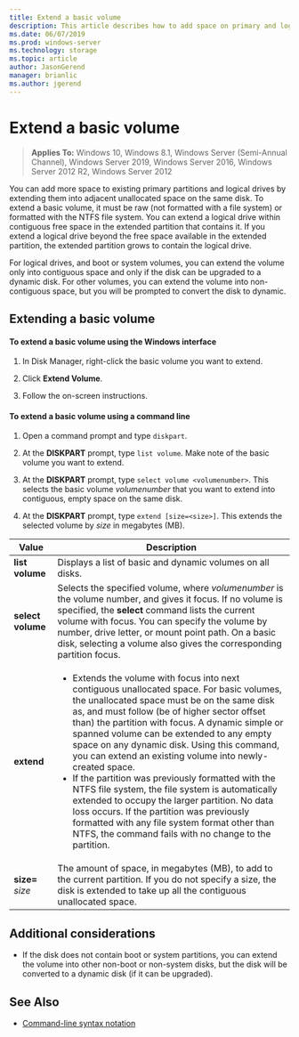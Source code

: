 ```yaml
---
title: Extend a basic volume
description: This article describes how to add space on primary and logical drives extend a basic volume
ms.date: 06/07/2019
ms.prod: windows-server 
ms.technology: storage 
ms.topic: article 
author: JasonGerend 
manager: brianlic 
ms.author: jgerend 
---
```

# Extend a basic volume

> **Applies To:** Windows 10, Windows 8.1, Windows Server (Semi-Annual Channel), Windows Server 2019, Windows Server 2016, Windows Server 2012 R2, Windows Server 2012

You can add more space to existing primary partitions and logical drives by extending them into adjacent unallocated space on the same disk. To extend a basic volume, it must be raw (not formatted with a file system) or formatted with the NTFS file system. You can extend a logical drive within contiguous free space in the extended partition that contains it. If you extend a logical drive beyond the free space available in the extended partition, the extended partition grows to contain the logical drive.

For logical drives, and boot or system volumes, you can extend the volume only into contiguous space and only if the disk can be upgraded to a dynamic disk. For other volumes, you can extend the volume into non-contiguous space, but you will be prompted to convert the disk to dynamic.

## Extending a basic volume

#### To extend a basic volume using the Windows interface

1. In Disk Manager, right-click the basic volume you want to extend.

2. Click **Extend Volume**.

3. Follow the on-screen instructions.

#### To extend a basic volume using a command line

1. Open a command prompt and type `diskpart`.

2. At the **DISKPART** prompt, type `list volume`. Make note of the basic volume you want to extend.

3. At the **DISKPART** prompt, type `select volume <volumenumber>`. This selects the basic volume *volumenumber* that you want to extend into contiguous, empty space on the same disk.

4. At the **DISKPART** prompt, type `extend [size=<size>]`. This extends the selected volume by *size* in megabytes (MB).

| Value | Description |
| --- | --- |
| **list volume** | Displays a list of basic and dynamic volumes on all disks. |
| **select volume** | Selects the specified volume, where <em>volumenumber</em> is the volume number, and gives it focus. If no volume is specified, the **select** command lists the current volume with focus. You can specify the volume by number, drive letter, or mount point path. On a basic disk, selecting a volume also gives the corresponding partition focus. |
| **extend** | <ul><li>Extends the volume with focus into next contiguous unallocated space. For basic volumes, the unallocated space must be on the same disk as, and must follow (be of higher sector offset than) the partition with focus. A dynamic simple or spanned volume can be extended to any empty space on any dynamic disk. Using this command, you can extend an existing volume into newly-created space.</li ><li>If the partition was previously formatted with the NTFS file system, the file system is automatically extended to occupy the larger partition. No data loss occurs. If the partition was previously formatted with any file system format other than NTFS, the command fails with no change to the partition.</li></ul> |
| **size=** <em>size</em> | The amount of space, in megabytes (MB), to add to the current partition. If you do not specify a size, the disk is extended to take up all the contiguous unallocated space. |

## Additional considerations

-   If the disk does not contain boot or system partitions, you can extend the volume into other non-boot or non-system disks, but the disk will be converted to a dynamic disk (if it can be upgraded).

## See Also

-   [Command-line syntax notation](https://technet.microsoft.com/library/cc742449(v=ws.11).aspx)
